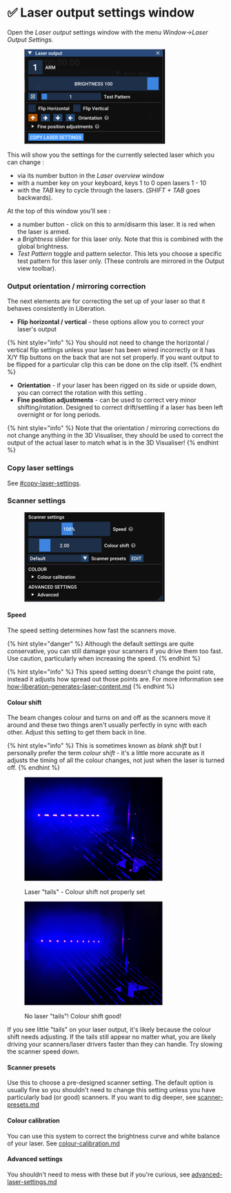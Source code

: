 # ✅ Laser output settings window

Open the _Laser output_ settings window with the menu _Window->Laser Output Settings._&#x20;

<figure><img src="../../.gitbook/assets/Copy Laser Setting in Laser Ouput.png" alt="" width="326"><figcaption></figcaption></figure>

This will show you the settings for the currently selected laser which you can change :&#x20;

* via its number button in the _Laser overview_ window&#x20;
* with a number key on your keyboard, keys 1 to 0 open lasers 1 - 10
* with the _TAB_ key to cycle through the lasers. (_SHIFT + TAB_ goes backwards).&#x20;

At the top of this window you'll see :&#x20;

* a number button - click on this to arm/disarm this laser. It is red when the laser is armed.&#x20;
* a _Brightness_ slider for this laser only. Note that this is combined with the global brightness.
* _Test Pattern_ toggle and pattern selector. This lets you choose a specific test pattern for this laser only. (These controls are mirrored in the Output view toolbar).&#x20;

### Output orientation / mirroring correction

The next elements are for correcting the set up of your laser so that it behaves consistently in Liberation.&#x20;

* **Flip horizontal / vertical** - these options allow you to correct your laser's output

{% hint style="info" %}
You should not need to change the horizontal / vertical flip settings unless your laser has been wired incorrectly or it has X/Y flip buttons on the back that are not set properly. If you want output to be flipped for a particular clip this can be done on the clip itself.&#x20;
{% endhint %}

* **Orientation** - if your laser has been rigged on its side or upside down, you can correct the rotation with this setting .
* **Fine position adjustments** - can be used to correct very minor shifting/rotation. Designed to correct drift/settling if a laser has been left overnight or for long periods.&#x20;

{% hint style="info" %}
Note that the orientation / mirroring corrections do not change anything in the 3D Visualiser, they should be used to correct the output of the actual laser to match what is in the 3D Visualiser!&#x20;
{% endhint %}

### Copy laser settings

See [#copy-laser-settings](./#copy-laser-settings "mention").

### Scanner settings

<figure><img src="../../.gitbook/assets/Laser output scanner settings.png" alt=""><figcaption></figcaption></figure>

#### **Speed**

The speed setting determines how fast the scanners move.

{% hint style="danger" %}
Although the default settings are quite conservative, you can still damage your scanners if you drive them too fast. Use caution, particularly when increasing the speed.&#x20;
{% endhint %}

{% hint style="info" %}
This speed setting doesn't change the point rate, instead it adjusts how spread out those points are. For more information see [how-liberation-generates-laser-content.md](../../advanced/how-liberation-generates-laser-content.md "mention")
{% endhint %}

#### **Colour shift**

The beam changes colour and turns on and off as the scanners move it around and these two things aren't usually perfectly in sync with each other. Adjust this setting to get them back in line.&#x20;

{% hint style="info" %}
This is sometimes known as _blank shift_ but I personally prefer the term _colour shift_ - it's a little more accurate as it adjusts the timing of all the colour changes, not just when the laser is turned off.&#x20;
{% endhint %}

<div><figure><img src="../../.gitbook/assets/Colour shift tails.jpeg" alt="" width="320"><figcaption><p>Laser "tails" - Colour shift not properly set</p></figcaption></figure> <figure><img src="../../.gitbook/assets/Colour shift no tails.jpeg" alt="" width="320"><figcaption><p>No laser "tails"! Colour shift good!</p></figcaption></figure></div>

If you see little "tails" on your laser output, it's likely because the colour shift needs adjusting. If the tails still appear no matter what, you are likely driving your scanners/laser drivers faster than they can handle. Try slowing the scanner speed down.&#x20;

#### Scanner presets

Use this to choose a pre-designed scanner setting. The default option is usually fine so you shouldn't need to change this setting unless you have particularly bad (or good) scanners. If you want to dig deeper, see [scanner-presets.md](../../advanced/scanner-presets.md "mention")

#### Colour calibration

You can use this system to correct the brightness curve and white balance of your laser. See [colour-calibration.md](../../advanced/colour-calibration.md "mention")

#### Advanced settings

You shouldn't need to mess with these but if you're curious, see [advanced-laser-settings.md](../../advanced/advanced-laser-settings.md "mention")

